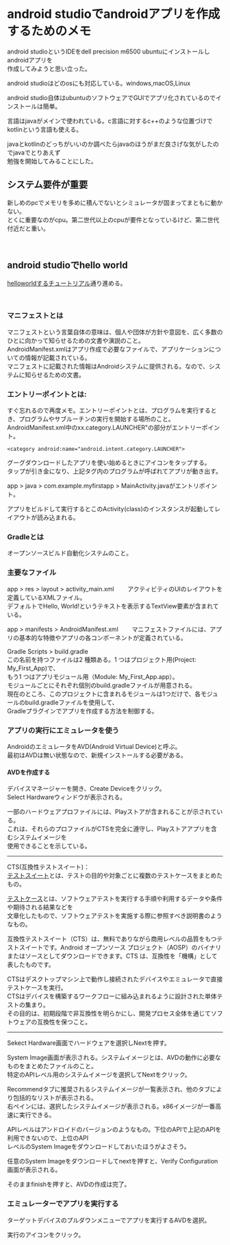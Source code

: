 # android studioでandroidアプリを作成するためのメモ

android studioというIDEをdell precision m6500 ubuntuにインストールしandroidアプリを  
作成してみようと思い立った。

android studioはどのosにも対応している。windows,macOS,Linux

android studio自体はubuntuのソフトウェアでGUIでアプリ化されているのでインストールは簡単。

言語はjavaがメインで使われている。c言語に対するc++のような位置づけでkotlinという言語も使える。

javaとkotlinのどっちがいいのか調べたらjavaのほうがまだ良さげな気がしたのでjavaでとりあえず  
勉強を開始してみることにした。

## システム要件が重要

新しめのpcでメモリを多めに積んでないとシミュレータが固まってまともに動かない。  
とくに重要なのがcpu。第二世代以上のcpuが要件となっているけど、第二世代付近だと重い。

<br />

## android studioでhello world

[helloworldするチュートリアル](https://developer.android.com/training/basics/firstapp/creating-project?hl=ja)通り進める。

<br />

### マニフェストとは  

マニフェストという言葉自体の意味は、個人や団体が方針や意図を、広く多数のひとに向かって知らせるための文書や演説のこと。  
AndroidManifest.xmlはアプリ作成で必要なファイルで、アプリケーションについての情報が記載されている。  
マニフェストに記載された情報はAndroidシステムに提供される。なので、システムに知らせるための文書。

### エントリーポイントとは:

すぐ忘れるので再度メモ。エントリーポイントとは、プログラムを実行するとき、プログラムやサブルーチンの実行を開始する場所のこと。  
AndroidManifest.xml中のxx.category.LAUNCHER"の部分がエントリーポイント。

```
<category android:name="android.intent.category.LAUNCHER">
```

グーグダウンロードしたアプリを使い始めるときにアイコンをタップする。  
タップが引き金になり、上記タグ内のプログラムが呼ばれてアプリが動き出す。  

app > java > com.example.myfirstapp > MainActivity.javaがエントリポイント。

アプリをビルドして実行するとこのActivity(class)のインスタンスが起動してレイアウトが読み込まれる。

### Gradleとは

オープンソースビルド自動化システムのこと。

### 主要なファイル

app > res > layout > activity_main.xml　　
アクティビティのUIのレイアウトを定義しているXMLファイル。  
デフォルトでHello, World!というテキストを表示するTextView要素が含まれている。

app > manifests > AndroidManifest.xml　　
マニフェストファイルには、アプリの基本的な特徴やアプリの各コンポーネントが定義されている。

Gradle Scripts > build.gradle  
この名前を持つファイルは2 種類ある。1 つはプロジェクト用(Project: My_First_App)で、  
もう1 つはアプリモジュール用（Module: My_First_App.app）。  
モジュールごとにそれぞれ個別のbuild.gradleファイルが用意される。  
現在のところ、このプロジェクトに含まれるモジュールは1つだけで、各モジュールのbuild.gradleファイルを使用して、  
Gradleプラグインでアプリを作成する方法を制御する。

### アプリの実行にエミュレータを使う

AndroidのエミュレータをAVD(Android Virtual Device)と呼ぶ。  
最初はAVDは無い状態なので、新規インストールする必要がある。

#### AVDを作成する

デバイスマネージャーを開き、Create Deviceをクリック。  
Select Hardwareウィンドウが表示される。

一部のハードウェアプロファイルには、Playストアが含まれることが示されている。  
これは、それらのプロファイルがCTSを完全に遵守し、Playストアアプリを含むシステムイメージを  
使用できることを示している。

---

CTS(互換性テストスイート)：  
[テストスイート](https://blog.aiqveone.co.jp/execution/?msclkid=41a539cab7a411ecae3a55c9ba01e2dd)とは、テストの目的や対象ごとに複数のテストケースをまとめたもの。

[テストケース](https://blog.aiqveone.co.jp/testcase/?msclkid=bb01decfb7a411ecb843691b325a6e1c)とは、ソフトウェアテストを実行する手順や利用するデータや条件や期待される結果などを  
文章化したもので、ソフトウェアテストを実施する際に参照すべき説明書のようなもの。

互換性テストスイート（CTS）は、無料でありながら商用レベルの品質をもつテストスイートです。Android オープンソース プロジェクト（AOSP）のバイナリまたはソースとしてダウンロードできます。CTS は、互換性を「機構」として表したものです。

CTSはデスクトップマシン上で動作し接続されたデバイスやエミュレータで直接テストケースを実行。  
CTSはデバイスを構築するワークフローに組み込まれるように設計された単体テストの集まり。  
その目的は、初期段階で非互換性を明らかにし、開発プロセス全体を通じてソフトウェアの互換性を保つこと。

---

Sekect Hardware画面でハードウェアを選択しNextを押す。

System Image画面が表示される。システムイメージとは、AVDの動作に必要なものをまとめたファイルのこと。  
特定のAPIレベル用のシステムイメージを選択してNextをクリック。  

Recommendタブに推奨されるシステムイメージが一覧表示され、他のタブにより包括的なリストが表示される。  
右ペインには、選択したシステムイメージが表示される。x86イメージが一番高速に実行できる。

APIレベルはアンドロイドのバージョンのようなもの。下位のAPIで上記のAPIを利用できないので、上位のAPI  
レベルのSystem Imageをダウンロードしておいたほうがよさそう。

任意のSystem Imageをダウンロードしてnextを押すと、Verify Configuration画面が表示される。

そのままfinishを押すと、AVDの作成は完了。

### エミュレーターでアプリを実行する

ターゲットデバイスのプルダウンメニューでアプリを実行するAVDを選択。

実行のアイコンをクリック。



